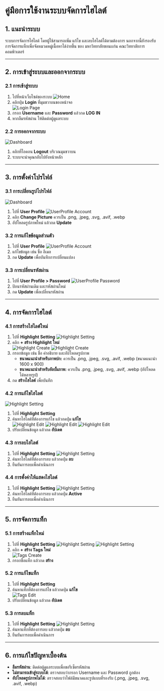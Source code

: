 # คู่มือการใช้งานระบบจัดการไฮไลต์

## 1. แนะนำระบบ
ระบบการจัดการไฮไลต์ โดยผู้ใช้สามารถเพิ่ม แก้ไข และลบไฮไลต์ได้ตามต้องการ นอกจากนี้ยังรองรับการจัดการแท็กเพื่อจัดหมวดหมู่เนื้อหาได้ง่ายขึ้น ของ มหาวิทยาลัยขอนเเก่น คณะวิทยาลัยการคอมพิวเตอร์

---

## 2. การเข้าสู่ระบบและออกจากระบบ

### 2.1 การเข้าสู่ระบบ
1. ไปที่หน้าเว็บไซต์ของระบบ
![Home](UserManualImage/Home_Login.png)
2. คลิกปุ่ม **Login** ที่มุมขวาบนของหน้าจอ  
![Login Page](UserManualImage/Login_page.png)
3. กรอก **Username** และ **Password** แล้วกด **LOG IN** 
4. หากลืมรหัสผ่าน ให้ติดต่อผู้ดูแลระบบ

### 2.2 การออกจากระบบ
![Dashboard](UserManualImage/Dashboard.png)
1. คลิกที่ไอคอน **Logout** บริเวณมุมขวาบน  
2. ระบบจะนำคุณกลับไปยังหน้าหลัก

---

## 3. การตั้งค่าโปรไฟล์

### 3.1 การเปลี่ยนรูปโปรไฟล์
![Dashboard](UserManualImage/Dashboard.png)
1. ไปที่ **User Profile**
![UserProfile Account](UserManualImage/UserProfile_acc.png)
2. คลิก **Change Picture** ควรเป็น .png, .jpeg, .svg, .avif, .webp
3. อัปโหลดรูปภาพใหม่ แล้วกด **Update**  

### 3.2 การแก้ไขข้อมูลส่วนตัว
1. ไปที่ **User Profile**
![UserProfile Account](UserManualImage/UserProfile_acc.png)
2. แก้ไขข้อมูล เช่น ชื่อ อีเมล
3. กด **Update** เพื่อบันทึกการเปลี่ยนแปลง  

### 3.3 การเปลี่ยนรหัสผ่าน
1. ไปที่ **User Profile > Password**
![UserProfile Password](UserManualImage/UserProfile_pass.png)
2. ป้อนรหัสผ่านเดิม และรหัสผ่านใหม่
3. กด **Update** เพื่อเปลี่ยนรหัสผ่าน  

---

## 4. การจัดการไฮไลต์

### 4.1 การสร้างไฮไลต์ใหม่
1. ไปที่ **Highlight Setting**
![Highlight Setting](UserManualImage/Highlight_setting_1.png)
2. คลิก **+ สร้าง Highlight ใหม่**  
![Highlight Create](UserManualImage/Highlight_Create_1.png)
![Highlight Create](UserManualImage/Highlight_Create_2.png)
3. กรอกข้อมูล เช่น ชื่อ คำอธิบาย และอัปโหลดรูปภาพ  
   - **ขนาดแนะนำสำหรับภาพปก:** ควรเป็น .png, .jpeg, .svg, .avif, .webp (ขนาดแนะนำ 1600 x 900)
   - **ขนาดแนะนำสำหรับอัลบั้มภาพ:** ควรเป็น .png, .jpeg, .svg, .avif, .webp (อัปโหลดได้หลายรูป)
4. กด **สร้างไฮไลต์** เพื่อบันทึก

### 4.2 การแก้ไขไฮไลต์
![Highlight Setting](UserManualImage/Highlight_setting_1.png)
1. ไปที่ **Highlight Setting**
2. ค้นหาไฮไลต์ที่ต้องการแก้ไข แล้วกดปุ่ม **แก้ไข**  
![Highlight Edit](UserManualImage/Highlight_Edit_1.png)
![Highlight Edit](UserManualImage/Highlight_Edit_2.png)
![Highlight Edit](UserManualImage/Highlight_Edit_3.png)
3. ปรับเปลี่ยนข้อมูล แล้วกด **อัปเดต**

### 4.3 การลบไฮไลต์
1. ไปที่ **Highlight Setting**
![Highlight Setting](UserManualImage/Highlight_setting_1.png)
2. ค้นหาไฮไลต์ที่ต้องการลบ แล้วกดปุ่ม **ลบ**  
3. ยืนยันการลบเพื่อดำเนินการ

### 4.4 การตั้งค่าให้แสดงไฮไลด์
1. ไปที่ **Highlight Setting**
![Highlight Setting](UserManualImage/Highlight_setting_1.png)
2. ค้นหาไฮไลต์ที่ต้องการลบ แล้วกดปุ่ม **Active**  
3. ยืนยันการลบเพื่อดำเนินการ

---

## 5. การจัดการแท็ก

### 5.1 การสร้างแท็กใหม่
1. ไปที่ **Highlight Setting**
![Highlight Setting](UserManualImage/Highlight_setting_1.png)
![Highlight Setting](UserManualImage/Highlight_setting_2.png)
2. คลิก **+ สร้าง Tags ใหม่**  
![Tags Create](UserManualImage/Tags_Create.png)
3. กรอกชื่อแท็ก แล้วกด **สร้าง**

### 5.2 การแก้ไขแท็ก
1. ไปที่ **Highlight Setting**
2. ค้นหาแท็กที่ต้องการแก้ไข แล้วกดปุ่ม **แก้ไข**  
![Tags Edit](UserManualImage/Tags_Edit.png)
3. ปรับเปลี่ยนข้อมูล แล้วกด **อัปเดต**

### 5.3 การลบแท็ก
1. ไปที่ **Highlight Setting**
![Highlight Setting](UserManualImage/Highlight_setting_2.png)
2. ค้นหาแท็กที่ต้องการลบ แล้วกดปุ่ม **ลบ**  
3. ยืนยันการลบเพื่อดำเนินการ

---

## 6. การแก้ไขปัญหาเบื้องต้น
- **ลืมรหัสผ่าน**: ติดต่อผู้ดูแลระบบเพื่อขอรีเซ็ตรหัสผ่าน
- **ไม่สามารถเข้าสู่ระบบได้**: ตรวจสอบว่ากรอก Username และ Password ถูกต้อง
- **อัปโหลดรูปภาพไม่ได้**: ตรวจสอบว่าไฟล์มีขนาดและรูปแบบที่รองรับ (.png, .jpeg, .svg, .avif, .webp)
